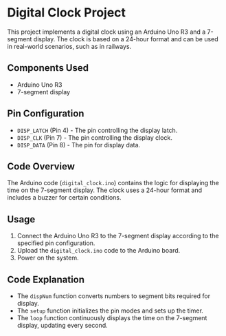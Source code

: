 # Digital Clock Project

This project implements a digital clock using an Arduino Uno R3 and a 7-segment display. The clock is based on a 24-hour format and can be used in real-world scenarios, such as in railways.

## Components Used
- Arduino Uno R3
- 7-segment display

## Pin Configuration
- `DISP_LATCH` (Pin 4) - The pin controlling the display latch.
- `DISP_CLK` (Pin 7) - The pin controlling the display clock.
- `DISP_DATA` (Pin 8) - The pin for display data.

## Code Overview
The Arduino code (`digital_clock.ino`) contains the logic for displaying the time on the 7-segment display. The clock uses a 24-hour format and includes a buzzer for certain conditions.

## Usage
1. Connect the Arduino Uno R3 to the 7-segment display according to the specified pin configuration.
2. Upload the `digital_clock.ino` code to the Arduino board.
3. Power on the system.

## Code Explanation
- The `dispNum` function converts numbers to segment bits required for display.
- The `setup` function initializes the pin modes and sets up the timer.
- The `loop` function continuously displays the time on the 7-segment display, updating every second.



